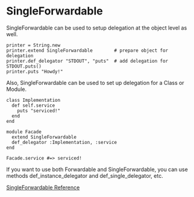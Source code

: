 # SingleForwardable

SingleForwardable can be used to setup delegation at the object level as well.

    printer = String.new
    printer.extend SingleForwardable        # prepare object for delegation
    printer.def_delegator "STDOUT", "puts"  # add delegation for STDOUT.puts()
    printer.puts "Howdy!"

Also, SingleForwardable can be used to set up delegation for a Class or
Module.

    class Implementation
      def self.service
        puts "serviced!"
      end
    end

    module Facade
      extend SingleForwardable
      def_delegator :Implementation, :service
    end

    Facade.service #=> serviced!

If you want to use both Forwardable and SingleForwardable, you can use methods
def_instance_delegator and def_single_delegator, etc.

[SingleForwardable Reference](https://ruby-doc.org/stdlib-2.6/libdoc/forwardable/rdoc/SingleForwardable.html)